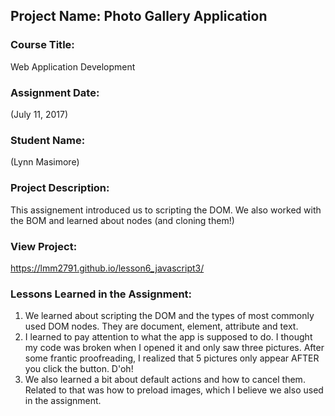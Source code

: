 ## Project Name:  Photo Gallery Application

### Course Title:
Web Application Development

### Assignment Date:  
(July 11, 2017)

### Student Name:  
(Lynn Masimore)

### Project Description:
This assignement introduced us to scripting the DOM. We also worked with the BOM and learned about nodes (and cloning them!)

### View Project:
https://lmm2791.github.io/lesson6_javascript3/

### Lessons Learned in the Assignment:
1. We learned about scripting the DOM and the types of most commonly used DOM nodes. They are document, element, attribute and text.
2. I learned to pay attention to what the app is supposed to do. I thought my code was broken when I opened it and only saw three pictures. After some frantic proofreading, I realized that 5 pictures only appear AFTER you click the button. D'oh!
3. We also learned a bit about default actions and how to cancel them. Related to that was how to preload images, which I believe we also used in the assignment.
